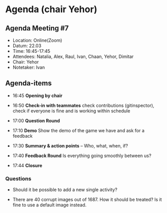# Agenda (chair Yehor)

## Agenda Meeting #7

- Location:     Online(Zoom)
- Datum:        22.03
- Time:         16:45-17:45
- Attendees:    Natalia, Alex, Raul, Ivan, Chaan, Yehor, Dimitar
- Chair:        Yehor
- Notetaker:    Ivan

## Agenda-items

* 16:45     **Opening by chair**

* 16:50     **Check-in with teammates** check contributions (gitinspector), check if everyone is fine and is working within schedule

* 17:00     **Question Round**

* 17:10     **Demo** Show the demo of the game we have and ask for a feedback

* 17:30     **Summary & action points** – Who, what, when, if?

* 17:40     **Feedback Round** Is everything going smoothly between us?

* 17:44     **Closure**

### Questions
- Should it be possible to add a new single activity?

- There are 40 corrupt images out of 1687. How it should be treated? Is it fine to use a default image instead.

